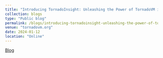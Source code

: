 ```yaml
---
title: "Introducing TornadoInsight: Unleashing the Power of TornadoVM in IntelliJ IDEA"
collection: blogs
type: "Public blog"
permalink: /blogs/introducing-tornadoinsight-unleashing-the-power-of-tornadovm-in-intellij-idea
venue: "tornadovm.org"
date: 2024-01-12
location: "Online"
---
```


[Blog](https://www.tornadovm.org/post/introducing-tornadoinsight-unleashing-the-power-of-tornadovm-in-intellij-idea)
